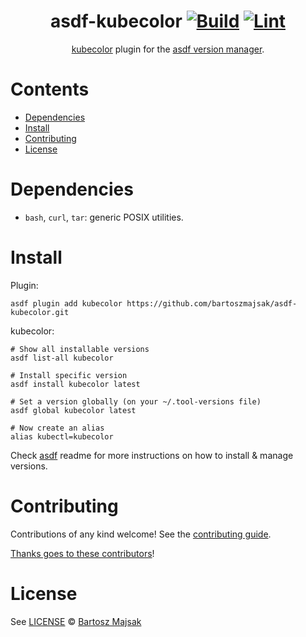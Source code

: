 <div align="center">

# asdf-kubecolor [![Build](https://github.com/bartoszmajsak/asdf-kubecolor/actions/workflows/build.yml/badge.svg)](https://github.com/bartoszmajsak/asdf-kubecolor/actions/workflows/build.yml) [![Lint](https://github.com/bartoszmajsak/asdf-kubecolor/actions/workflows/lint.yml/badge.svg)](https://github.com/bartoszmajsak/asdf-kubecolor/actions/workflows/lint.yml)


[kubecolor](https://github.com/bartoszmajsak/asdf-kubecolor) plugin for the [asdf version manager](https://asdf-vm.com).

</div>

# Contents

- [Dependencies](#dependencies)
- [Install](#install)
- [Contributing](#contributing)
- [License](#license)

# Dependencies

- `bash`, `curl`, `tar`: generic POSIX utilities.

# Install

Plugin:

```shell
asdf plugin add kubecolor https://github.com/bartoszmajsak/asdf-kubecolor.git
```

kubecolor:

```shell
# Show all installable versions
asdf list-all kubecolor

# Install specific version
asdf install kubecolor latest

# Set a version globally (on your ~/.tool-versions file)
asdf global kubecolor latest

# Now create an alias
alias kubectl=kubecolor
```

Check [asdf](https://github.com/asdf-vm/asdf) readme for more instructions on how to
install & manage versions.

# Contributing

Contributions of any kind welcome! See the [contributing guide](contributing.md).

[Thanks goes to these contributors](https://github.com/bartoszmajsak/asdf-kubecolor/graphs/contributors)!

# License

See [LICENSE](LICENSE) © [Bartosz Majsak](https://github.com/bartoszmajsak/)
